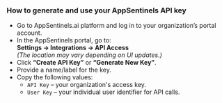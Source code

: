 ### How to generate and use your AppSentinels API key
- Go to AppSentinels.ai platform and log in to your organization’s portal account.
- In the AppSentinels portal, go to:  
  **Settings → Integrations → API Access**  
  *(The location may vary depending on UI updates.)*
- Click **“Create API Key”** or **“Generate New Key”**.
- Provide a name/label for the key.
- Copy the following values:
  - `API Key` – your organization's access key.
  - `User Key` – your individual user identifier for API calls.